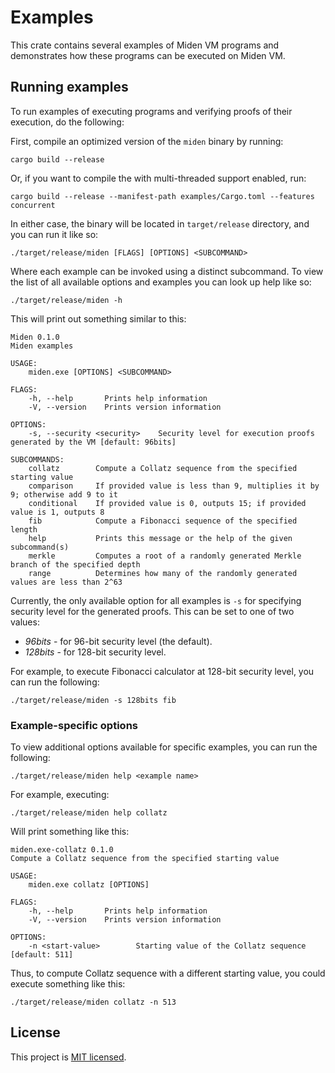 # Examples
This crate contains several examples of Miden VM programs and demonstrates how these programs can be executed on Miden VM.

## Running examples
To run examples of executing programs and verifying proofs of their execution, do the following:

First, compile an optimized version of the `miden` binary by running:
```
cargo build --release
```
Or, if you want to compile the with multi-threaded support enabled, run:
```
cargo build --release --manifest-path examples/Cargo.toml --features concurrent
```

In either case, the binary will be located in `target/release` directory, and you can run it like so:
```
./target/release/miden [FLAGS] [OPTIONS] <SUBCOMMAND>
```
Where each example can be invoked using a distinct subcommand. To view the list of all available options and examples you can look up help like so:

```
./target/release/miden -h
```
This will print out something similar to this:
```
Miden 0.1.0
Miden examples

USAGE:
    miden.exe [OPTIONS] <SUBCOMMAND>

FLAGS:
    -h, --help       Prints help information
    -V, --version    Prints version information

OPTIONS:
    -s, --security <security>    Security level for execution proofs generated by the VM [default: 96bits]

SUBCOMMANDS:
    collatz        Compute a Collatz sequence from the specified starting value
    comparison     If provided value is less than 9, multiplies it by 9; otherwise add 9 to it
    conditional    If provided value is 0, outputs 15; if provided value is 1, outputs 8
    fib            Compute a Fibonacci sequence of the specified length
    help           Prints this message or the help of the given subcommand(s)
    merkle         Computes a root of a randomly generated Merkle branch of the specified depth
    range          Determines how many of the randomly generated values are less than 2^63
```

Currently, the only available option for all examples is `-s` for specifying security level for the generated proofs. This can be set to one of two values:
* *96bits* - for 96-bit security level (the default).
* *128bits* - for 128-bit security level.

For example, to execute Fibonacci calculator at 128-bit security level, you can run the following:
```
./target/release/miden -s 128bits fib
```

### Example-specific options

To view additional options available for specific examples, you can run the following:
```
./target/release/miden help <example name>
```
For example, executing:
```
./target/release/miden help collatz
```
Will print something like this:
```
miden.exe-collatz 0.1.0
Compute a Collatz sequence from the specified starting value

USAGE:
    miden.exe collatz [OPTIONS]

FLAGS:
    -h, --help       Prints help information
    -V, --version    Prints version information

OPTIONS:
    -n <start-value>        Starting value of the Collatz sequence [default: 511]
```

Thus, to compute Collatz sequence with a different starting value, you could execute something like this:
```
./target/release/miden collatz -n 513
```

## License
This project is [MIT licensed](../LICENSE).